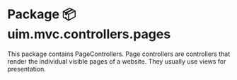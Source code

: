 # Package 📦 uim.mvc.controllers.pages
This package contains PageControllers.
Page controllers are controllers that render the individual visible pages of a website.  They usually use views for presentation.
